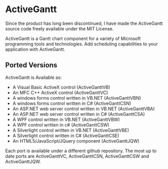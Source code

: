 # ActiveGantt

Since the product has long been discontinued, I have made the ActiveGantt source code freely available under the MIT License.

ActiveGantt is a Gantt chart component for a variety of Microsoft programming tools and technologies. Add scheduling capabilities to your application with ActiveGantt. 

## Ported Versions

ActiveGantt is Available as:

* A Visual Basic ActiveX control (ActiveGanttVB)
* An MFC C++ ActiveX control (ActiveGanttVC)
* A windows forms control written in VB.NET (ActiveGanttVBN)
* A windows forms control written in C# (ActiveGanttCSN)
* An ASP.NET web server control written in VB.NET (ActiveGanttVBA)
* An ASP.NET web server control written in C# (ActiveGanttCSA)
* A WPF control written in VB.NET (ActiveGanttVBW)
* A WPF control written in c# (ActiveGanttCSW)
* A Silverlight control written in VB.NET (ActiveGanttVBE)
* A Silverlight control written in C# (ActiveGanttCSE)
* An HTML5/JavaScript/JQuery component (ActiveGanttJQW)

Each port is available under a different github repository. The most up to date ports are ActiveGanttVC, ActiveGanttCSN, ActiveGanttCSW and ActiveGanttJQW.


